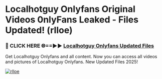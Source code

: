 # Localhotguy Onlyfans Original Videos 0nlyFans Leaked - Files Updated! (rlloe)

<h3>🔴 CLICK HERE 🌐==►► <a href="https://tinyurl.com/ehrbuxhb" rel="nofollow">Localhotguy Onlyfans Updated Files</a></h3>

Get Localhotguy Onlyfans and all content. Now you can access all videos and pictures of Localhotguy Onlyfans. New Updated Files 2025!

[![rlloe](https://i.imgur.com/lVYEuWS.gif)](https://tinyurl.com/ehrbuxhb)
